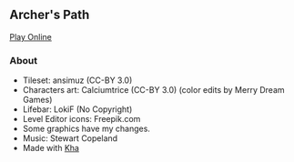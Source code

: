 ## Archer's Path

[Play Online](http://mssite.org/projects/ArchersPath/)

### About
* Tileset: ansimuz (CC-BY 3.0)
* Characters art: Calciumtrice (CC-BY 3.0) (color edits by Merry Dream Games)
* Lifebar: LokiF (No Copyright)
* Level Editor icons: Freepik.com
* Some graphics have my changes.
* Music: Stewart Copeland
* Made with [Kha](https://github.com/Kode/Kha)
